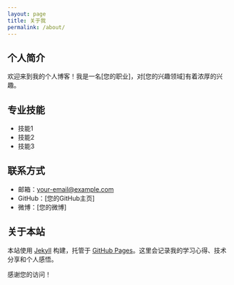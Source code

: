 ```yaml
---
layout: page
title: 关于我
permalink: /about/
---
```


## 个人简介

欢迎来到我的个人博客！我是一名[您的职业]，对[您的兴趣领域]有着浓厚的兴趣。

## 专业技能

- 技能1
- 技能2
- 技能3

## 联系方式

- 邮箱：your-email@example.com
- GitHub：[您的GitHub主页]
- 微博：[您的微博]

## 关于本站

本站使用 [Jekyll](https://jekyllrb.com/) 构建，托管于 [GitHub Pages](https://pages.github.com/)。这里会记录我的学习心得、技术分享和个人感悟。

感谢您的访问！ 